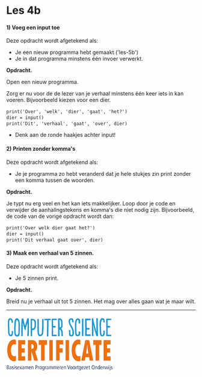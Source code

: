 # Les 4b

#### 1\) Voeg een input toe

Deze opdracht wordt afgetekend als:

* Je een nieuw programma hebt gemaakt \('les-5b'\)
* Je in dat programma minstens één invoer verwerkt.

**Opdracht.**

Open een nieuw programma.

Zorg er nu voor de de lezer van je verhaal minstens één keer iets in kan voeren. Bijvoorbeeld kiezen voor een dier.

```text
print('Over', 'welk', 'dier', 'gaat', 'het?')
dier = input()
print('Dit', 'verhaal', 'gaat', 'over', dier)
```

* Denk aan de ronde haakjes achter input!

#### 2\) Printen zonder komma's

Deze opdracht wordt afgetekend als:

* Je je programma zo hebt veranderd dat je hele stukjes zin print zonder een komma tussen de woorden. 

**Opdracht.**  
  
Je typt nu erg veel en het kan iets makkelijker. Loop door je code en verwijder de aanhalingstekens en komma's die niet nodig zijn. Bijvoorbeeld, de code van de vorige opdracht wordt dan:

```text
print('Over welk dier gaat het?')
dier = input()
print('Dit verhaal gaat over', dier)
```

#### 3\) Maak een verhaal van 5 zinnen.

Deze opdracht wordt afgetekend als:

* Je 5 zinnen print.

**Opdracht.**  
  
Breid nu je verhaal uit tot 5 zinnen. Het mag over alles gaan wat je maar wilt.  
****


![](/img/logoCSCert_10cm.jpg)
